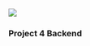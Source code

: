 # ![](https://ga-dash.s3.amazonaws.com/production/assets/logo-9f88ae6c9c3871690e33280fcf557f33.png)

### Project 4 Backend

